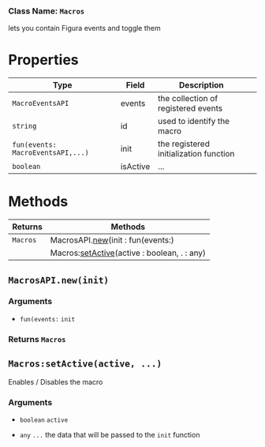 ### Class Name: `Macros`
lets you contain Figura events and toggle them
# Properties
|Type|Field|Description| |
|-|-|-|-|
|`MacroEventsAPI`|events|the collection of registered events| |
|`string`|id| used to identify the macro| |
|`fun(events: MacroEventsAPI,...)`|init|the registered initialization function|
|`boolean`|isActive|...| |
# Methods
|Returns|Methods|
|-|-|
|`Macros`|MacrosAPI.[new](#MacrosAPInewinit)(init : fun(events:)|
||Macros:[setActive](#Macrossetactiveactive-)(active : boolean, . : any)|

## `MacrosAPI.new(init)`
### Arguments
- `fun(events:` `init`

### Returns `Macros`


## `Macros:setActive(active, ...)`
Enables / Disables the macro  
### Arguments
- `boolean` `active`

- `any` `...` the data that will be passed to the `init` function



